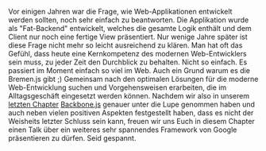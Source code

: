 Vor einigen Jahren war die Frage, wie Web-Applikationen entwickelt werden sollten, noch sehr einfach zu beantworten. Die Applikation wurde als "Fat-Backend" entwickelt, welches die gesamte Logik enthält und dem Client nur noch eine fertige View präsentiert. Nur wenige Jahre später ist diese Frage nicht mehr so leicht ausreichend zu klären. Man hat oft das Gefühl, dass heute eine Kernkompetenz des modernen Web-Entwicklers sein muss, zu jeder Zeit den Durchblick zu behalten. Nicht so einfach. Es passiert im Moment einfach so viel im Web. Auch ein Grund warum es die Bremen.js gibt ;) Gemeinsam nach den optimalen Lösungen für die moderne Web-Entwicklung suchen und Vorgehensweisen erarbeiten, die im Alltagsgeschäft eingesetzt werden können. Nachdem wir also in unserem [letzten Chapter](/#/chapters/20120716) [Backbone.js](http://backbonejs.org/) genauer unter die Lupe genommen haben und auch neben vielen positiven Aspekten festgestellt haben, dass es nicht der Weisheits letzter Schluss sein kann, freuen wir uns Euch in diesem Chapter einen Talk über ein weiteres sehr spannendes Framework von Google präsentieren zu dürfen. Seid gespannt.